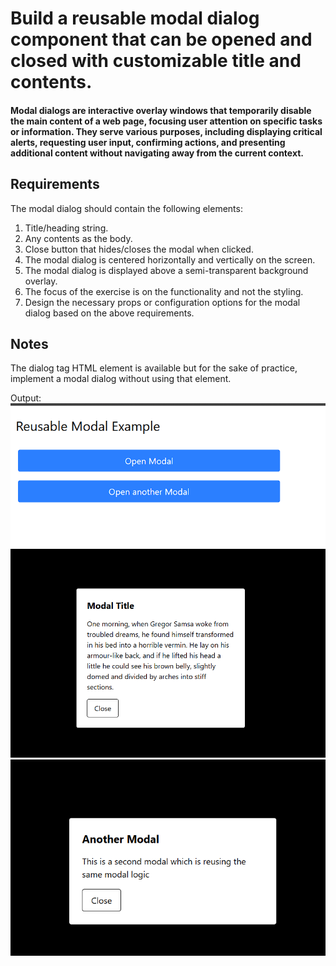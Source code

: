 # Build a reusable modal dialog component that can be opened and closed with customizable title and contents.

#### Modal dialogs are interactive overlay windows that temporarily disable the main content of a web page, focusing user attention on specific tasks or information. They serve various purposes, including displaying critical alerts, requesting user input, confirming actions, and presenting additional content without navigating away from the current context.


## Requirements
The modal dialog should contain the following elements:
1. Title/heading string.
2. Any contents as the body.
3. Close button that hides/closes the modal when clicked.
4. The modal dialog is centered horizontally and vertically on the screen.
5. The modal dialog is displayed above a semi-transparent background overlay.
6. The focus of the exercise is on the functionality and not the styling.
7. Design the necessary props or configuration options for the modal dialog based on the above requirements.

## Notes
The dialog tag HTML element is available but for the sake of practice, implement a modal dialog without using that element.

Output:
![modalscreen](/modal/public/modal.png)
![modalscreen](/modal/public/modal1.png)
![modalscreen](/modal/public/modal2.png)
